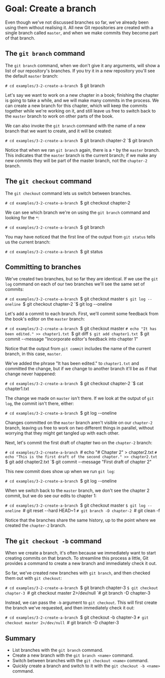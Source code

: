 # Goal: Create a branch

Even though we've not discussed branches so far, we've already been using them
without realising it. All new Git repositories are created with a single branch
called `master`, and when we make commits they become part of that branch.

## The `git branch` command

The `git branch` command, when we don't give it any arguments, will show a list
of our repository's branches. If you try it in a new repository you'll see
the default `master` branch:

`# cd examples/3-2-create-a-branch
`$ git branch

Let's say we want to work on a new chapter in a book; finishing the chapter is
going to take a while, and we will make many commits in the process. We can
create a new branch for this chapter, which will keep the commits together while
we're working on it, and still leave us free to switch back to the `master`
branch to work on other parts of the book.

We can also invoke the `git branch` command with the name of a new branch that
we want to create, and it will be created:

`# cd examples/3-2-create-a-branch
`$ git branch chapter-2
`$ git branch

Notice that when we ran `git branch` again, there is a `*` by the `master`
branch. This indicates that the `master` branch is the current branch; if we
make any new commits they will be part of the master branch, not the `chapter-2`
branch.

## The `git checkout` command

The `git checkout` command lets us switch between branches.

`# cd examples/3-2-create-a-branch
`$ git checkout chapter-2

We can see which branch we're on using the `git branch` command and looking for
the `*`:

`# cd examples/3-2-create-a-branch
`$ git branch

You may have noticed that the first line of the output from `git status`
tells us the current branch:

`# cd examples/3-2-create-a-branch
`$ git status

## Committing to branches

We've created two branches, but so far they are identical. If we use the `git
log` command on each of our two branches we'll see the same set of commits:

`# cd examples/3-2-create-a-branch
`$ git checkout master
`$ git log --oneline
`$ git checkout chapter-2
`$ git log --oneline

Let's add a commit to each branch. First, we'll commit some feedback from the
book's editor on the `master` branch:

`# cd examples/3-2-create-a-branch
`$ git checkout master
`# echo "It has been edited." >> chapter1.txt
`$ git diff
`$ git add chapter1.txt
`$ git commit --message "Incorporate editor's feedback into chapter 1"

Notice that the output from `git commit` includes the name of the current
branch, in this case, `master`.

We've added the phrase "It has been edited." to `chapter1.txt` and committed the
change, but if we change to another branch it'll be as if that change never
happened:

`# cd examples/3-2-create-a-branch
`$ git checkout chapter-2
`$ cat chapter1.txt

The change we made on `master` isn't there. If we look at the output of `git
log`, the commit isn't there, either:

`# cd examples/3-2-create-a-branch
`$ git log --oneline

Changes committed on the `master` branch aren't visible on our `chapter-2`
branch, leaving us free to work on two different things in parallel, without
worrying that they might get tangled up with each other.

Next, let's commit the first draft of chapter two on the `chapter-2` branch:

`# cd examples/3-2-create-a-branch
`# echo "# Chapter 2" > chapter2.txt
`# echo "This is the first draft of the second chapter." >> chapter2.txt
`$ git add chapter2.txt
`$ git commit --message "First draft of chapter 2"

This new commit does show up when we run `git log`:

`# cd examples/3-2-create-a-branch
`$ git log --oneline

When we switch back to the `master` branch, we don't see the chapter 2 commit,
but we do see our edits to chapter 1:

`# cd examples/3-2-create-a-branch
`$ git checkout master
`$ git log --oneline
`# git reset --hard HEAD~1
`# git branch -D chapter-2
`# git clean -f

Notice that the branches share the same history, up to the point where we
created the `chapter-2` branch.

## The `git checkout -b` command

When we create a branch, it's often because we immediately want to start
creating commits on that branch. To streamline this process a little, Git
provides a command to create a new branch and immediately check it out.

So far, we've created new branches with `git branch`, and then checked them out
with `git checkout`:

`# cd examples/3-2-create-a-branch
`$ git branch chapter-3
`$ git checkout chapter-3
`# git checkout master 2>/dev/null
`# git branch -D chapter-3

Instead, we can pass the `-b` argument to `git checkout`. This will first create
the branch we've requested, and then immediately check it out:

`# cd examples/3-2-create-a-branch
`$ git checkout -b chapter-3
`# git checkout master 2>/dev/null
`# git branch -D chapter-3

## Summary

* List branches with the `git branch` command.
* Create a new branch with the `git branch <name>` command.
* Switch between branches with the `git checkout <name>` command.
* Quickly create a branch and switch to it with the `git checkout -b <name>`
  command.
